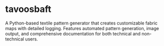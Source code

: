 # tavoosbaft
A Python-based textile pattern generator that creates customizable fabric maps with detailed logging. Features automated pattern generation, image output, and comprehensive documentation for both technical and non-technical users.
